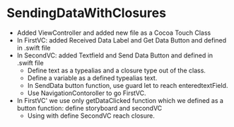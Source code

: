 # SendingDataWithClosures
- Added ViewController and added new file as a Cocoa Touch Class
- In FirstVC: added Received Data Label and Get Data Button and defined in .swift file
- In SecondVC: added Textfield and Send Data Button and defined in .swift file
  * Define text as a typealias and a closure type out of the class.
  * Define a variable as a defined typealias text.
  * In SendData button function, use guard let to reach enteredtextField.
  * Use NavigationContoroller to go FirstVC.
- In FirstVC' we use only getDataClicked function which we defined as a button function: define storyboard and secondVC 
  * Using with define SecondVC reach closure.
  


